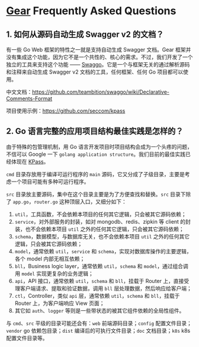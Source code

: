 # [Gear](https://github.com/teambition/gear) Frequently Asked Questions

## 1. 如何从源码自动生成 Swagger v2 的文档？

有一些 Go Web 框架的特性之一就是支持自动生成 Swagger 文档。Gear 框架并没有集成这个功能，因为它不是一个共性的、核心的需求。不过，我们开发了一个独立的工具来支持这个功能 —— [Swaggo](https://github.com/teambition/swaggo)。它是一个与框架无关的通过解析源码和注释来自动生成 Swagger v2 文档的工具，任何框架、任何 Go 项目都可以使用。

中文文档：https://github.com/teambition/swaggo/wiki/Declarative-Comments-Format

项目使用示例：https://github.com/seccom/kpass

## 2. Go 语言完整的应用项目结构最佳实践是怎样的？

由于特殊的包管理机制，用 Go 语言开发项目时项目结构会成为一个头疼的问题，不信可以 Google 一下 `golang application structure`。我们目前的最佳实践已经体现在 [KPass](https://github.com/seccom/kpass)。

`cmd` 目录存放用于编译可运行程序的 `main` 源码，它又分成了子级目录，主要是考虑一个项目可能有多种可运行程序。

`src` 目录放主要源码，集中在这个目录主要是为了方便查找和替换。`src` 目录下除了 `app.go`，`router.go` 这种顶层入口，又细分如下：

1. `util`，工具函数，不会依赖本项目的任何其它逻辑，只会被其它源码依赖；
1. `service`，对外部服务的封装，如对 mongodb、redis、zipkin 等 client 的封装，也不会依赖本项目 `util` 之外的任何其它逻辑，只会被其它源码依赖；
1. `schema`，数据模型，与数据库无关，也不会依赖本项目 `util` 之外的任何其它逻辑，只会被其它源码依赖；
1. `model`，通常依赖 `util`，`service` 和 `schema`，实现对数据库操作的主要逻辑，各个 model 内部无相互依赖；
1. `bll`，Business logic layer，通常依赖 `util`，`schema` 和 `model`，通过组合调用 `model` 实现更复杂的业务逻辑；
1. `api`，API 接口，通常依赖 `util`，`schema` 和 `bll`，挂载于 Router 上，直接受理客户端请求、提取和验证数据，调用 `bll` 层处理数据，然后响应给客户端；
1. `ctl`，Controller，类似 `api` 层，通常依赖 `util`，`schema` 和 `bll`，挂载于 Router 上，为客户端响应 View 页面；
1. 其它如 `auth`、`logger` 等则是一些带状态的被其它组件依赖的全局性组件。

与 `cmd`、`src` 平级的目录可能还会有：`web` 前端源码目录；`config` 配置文件目录；`vendor` go 依赖包目录；`dist` 编译后的可执行文件目录；`doc` 文档目录；`k8s` k8s 配置文件目录等。